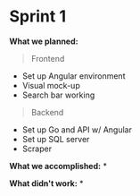 # Sprint 1

**What we planned:**
> Frontend
* Set up Angular environment
* Visual mock-up
* Search bar working

> Backend
* Set up Go and API w/ Angular
* Set up SQL server
* Scraper

**What we accomplished:**
* 

**What didn't work:**
* 
